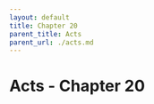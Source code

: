 ```yaml
---
layout: default
title: Chapter 20
parent_title: Acts
parent_url: ./acts.md
---
```


# Acts - Chapter 20
